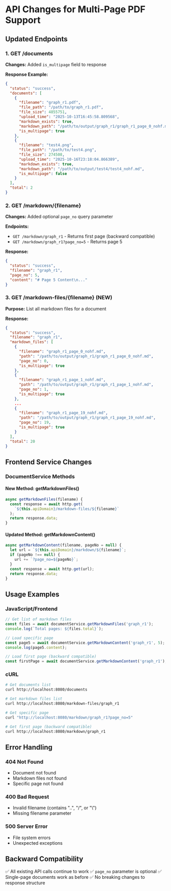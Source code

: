# API Changes for Multi-Page PDF Support

## Updated Endpoints

### 1. GET /documents
**Changes:** Added `is_multipage` field to response

**Response Example:**
```json
{
  "status": "success",
  "documents": [
    {
      "filename": "graph_r1.pdf",
      "file_path": "/path/to/graph_r1.pdf",
      "file_size": 4855751,
      "upload_time": "2025-10-13T16:45:58.809568",
      "markdown_exists": true,
      "markdown_path": "/path/to/output/graph_r1/graph_r1_page_0_nohf.md",
      "is_multipage": true
    },
    {
      "filename": "test4.png",
      "file_path": "/path/to/test4.png",
      "file_size": 274508,
      "upload_time": "2025-10-16T23:18:04.866389",
      "markdown_exists": true,
      "markdown_path": "/path/to/output/test4/test4_nohf.md",
      "is_multipage": false
    }
  ],
  "total": 2
}
```

### 2. GET /markdown/{filename}
**Changes:** Added optional `page_no` query parameter

**Endpoints:**
- `GET /markdown/graph_r1` - Returns first page (backward compatible)
- `GET /markdown/graph_r1?page_no=5` - Returns page 5

**Response:**
```json
{
  "status": "success",
  "filename": "graph_r1",
  "page_no": 5,
  "content": "# Page 5 Content\n..."
}
```

### 3. GET /markdown-files/{filename} (NEW)
**Purpose:** List all markdown files for a document

**Response:**
```json
{
  "status": "success",
  "filename": "graph_r1",
  "markdown_files": [
    {
      "filename": "graph_r1_page_0_nohf.md",
      "path": "/path/to/output/graph_r1/graph_r1_page_0_nohf.md",
      "page_no": 0,
      "is_multipage": true
    },
    {
      "filename": "graph_r1_page_1_nohf.md",
      "path": "/path/to/output/graph_r1/graph_r1_page_1_nohf.md",
      "page_no": 1,
      "is_multipage": true
    },
    ...
    {
      "filename": "graph_r1_page_19_nohf.md",
      "path": "/path/to/output/graph_r1/graph_r1_page_19_nohf.md",
      "page_no": 19,
      "is_multipage": true
    }
  ],
  "total": 20
}
```

## Frontend Service Changes

### DocumentService Methods

#### New Method: getMarkdownFiles()
```javascript
async getMarkdownFiles(filename) {
  const response = await http.get(
    `${this.apiDomain}/markdown-files/${filename}`
  );
  return response.data;
}
```

#### Updated Method: getMarkdownContent()
```javascript
async getMarkdownContent(filename, pageNo = null) {
  let url = `${this.apiDomain}/markdown/${filename}`;
  if (pageNo !== null) {
    url += `?page_no=${pageNo}`;
  }
  const response = await http.get(url);
  return response.data;
}
```

## Usage Examples

### JavaScript/Frontend
```javascript
// Get list of markdown files
const files = await documentService.getMarkdownFiles('graph_r1');
console.log(`Total pages: ${files.total}`);

// Load specific page
const page5 = await documentService.getMarkdownContent('graph_r1', 5);
console.log(page5.content);

// Load first page (backward compatible)
const firstPage = await documentService.getMarkdownContent('graph_r1');
```

### cURL
```bash
# Get documents list
curl http://localhost:8080/documents

# Get markdown files list
curl http://localhost:8080/markdown-files/graph_r1

# Get specific page
curl "http://localhost:8080/markdown/graph_r1?page_no=5"

# Get first page (backward compatible)
curl http://localhost:8080/markdown/graph_r1
```

## Error Handling

### 404 Not Found
- Document not found
- Markdown files not found
- Specific page not found

### 400 Bad Request
- Invalid filename (contains "..", "/", or "\\")
- Missing filename parameter

### 500 Server Error
- File system errors
- Unexpected exceptions

## Backward Compatibility

✅ All existing API calls continue to work
✅ `page_no` parameter is optional
✅ Single-page documents work as before
✅ No breaking changes to response structure

